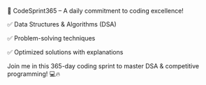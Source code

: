 🚀 CodeSprint365 – A daily commitment to coding excellence!

✅ Data Structures & Algorithms (DSA)

✅ Problem-solving techniques


✅ Optimized solutions with explanations

Join me in this 365-day coding sprint to master DSA & competitive programming! 💻🔥
